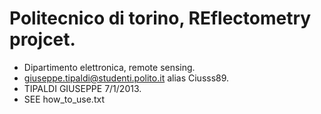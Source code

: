 # Politecnico di torino, REflectometry projcet.       
* Dipartimento elettronica, remote sensing.           
* giuseppe.tipaldi@studenti.polito.it alias Ciusss89. 
* TIPALDI GIUSEPPE 7/1/2013.                        
* SEE how_to_use.txt
